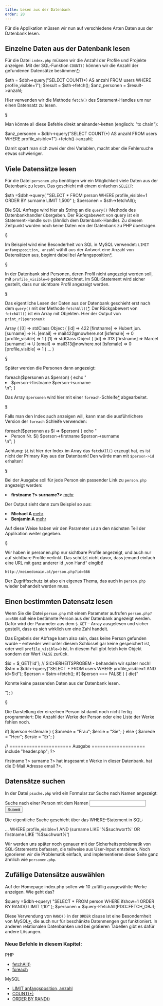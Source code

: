```yaml
---
title: Lesen aus der Datenbank
order: 20
---
```


Für die Applikation müssen wir nun auf verschiedene
Arten Daten aus der Datenbank lesen.


Einzelne Daten aus der Datenbank lesen
---------------------------------------
Für die Datei `index.php` müssen wir die Anzahl der Profile und Projekte anzeigen.
Mit der SQL-Funktion `COUNT()` können 
wir die Anzahl der gefundenen Datensätze bestimmen[*](http://dev.mysql.com/doc/refman/5.6/en/counting-rows.html):

<php caption="Beispiel aus index.php">
$sth = $dbh->query("SELECT COUNT(*) AS anzahl FROM users WHERE profile_visible=1");
$result = $sth->fetch();
$anz_personen = $result->anzahl;
</php>

Hier verwenden wir die Methode `fetch()` des Statement-Handles
um nur einen Datensatz zu lesen.

§

Man könnte all diese Befehle direkt aneinander-ketten (englisch: "to chain"):

<php caption="Beispiel aus index.php">
$anz_personen = $dbh->query("SELECT COUNT(*) AS anzahl FROM users WHERE profile_visible=1")->fetch()->anzahl;
</php>

Damit spart man sich zwei der drei Variablen, macht aber
die Fehlersuche etwas schwieriger.  


Viele Datensätze lesen
------------------

Für die Datei `personen.php` benötigen wir ein Möglichkeit viele
Daten aus der Datenbank zu lesen. Das geschieht mit einem einfachen `SELECT`:

<php caption="Abfrage der Datenbank mit SELECT">
$sth =$dbh->query(
  "SELECT * FROM person WHERE profile_visible=1 ORDER BY surname LIMIT 1,500"
);
$personen = $sth->fetchAll();
</php>

Die SQL-Anfrage wird hier als String an die `query()`-Methode des Datenbankhandler
übergeben.  Der Rückgabewert von query ist ein Statement-Handle `$sth` (ähnlich
dem Datenbank-Handle).  Zu diesem Zeitpunkt wurden noch keine Daten von der
Datenbank zu PHP übertragen. 

§

Im Beispiel wird eine Besonderheit von SQL in MySQL verwendet: 
`LIMIT anfangsposition, anzahl`
wählt aus der Antwort eine Anzahl von Datensätzen aus, beginnt dabei bei
Anfangsposition[*](http://dev.mysql.com/doc/refman/5.6/en/select.html#idp72285024).

§

In der Datenbank sind Personen, deren Profil nicht angezeigt werden soll, mit
`profile_visible=0` gekennzeichnet. Im SQL-Statement wird sicher gestellt, dass
nur sichtbare Profil angezeigt werden. 

§

Das eigentliche Lesen der Daten aus der Datenbank geschieht erst nach dem
`query()` mit der Methode `fetchAll()`[*](http://www.php.net/manual/en/pdostatement.fetchall.php). 
Der Rückgabewert von `fetchAll()` ist ein Array mit Objekten. 
Hier der Output von `print_r($personen)`:

<php caption="Output von print_r($personen)">
Array
(
  [0] => stdClass Object
      (
          [id] => 422
          [firstname] => Hubert jun.
          [surname] => H.
          [email] => mail422@nowhere.not
          [isfemale] => 0
          [profile_visible] => 1
      )
  [1] => stdClass Object
      (
          [id] => 313
          [firstname] => Marcel
          [surname] => U
          [email] => mail313@nowhere.not
          [isfemale] => 0
          [profile_visible] => 1
      )
  ...
)
</php>

§

Später werden die Personen dann angezeigt:

<php caption="Anzeige der Personen">
foreach($personen as $person) {
  echo "<li>$person->firstname $person->surname</li>\n";
}
</php>

Das Array `$personen` wird hier mit einer `foreach`-Schleife[*](http://php.net/manual/de/control-structures.foreach.php) abgearbeitet.

§

Falls man den Index auch anzeigen will, kann man die ausführlichere Version
der `foreach` Schleife verwenden:

<php caption="Foreach-Schleife mit index">
foreach($personen as $i => $person) {
  echo "<li>Person Nr. $i) $person->firstname $person->surname</li>\n";
}
</php>

Achtung: `$i`  ist hier der Index im Array das `fetchAll()` erzeugt
hat, es ist nicht der Primary Key aus der Datenbank!  Den würde man
mit `$person->id` erhalten!

§

Bei der Ausgabe soll für jede Person ein passender Link zu `person.php` angezeigt werden:

<php caption="Link mit ID als Parameter erzeugen">
<li>
  <b><?php echo $person->firstname ?> <?php echo $person->surname?></b>
  <a href="person.php?id=<?php echo $person->id ?>">mehr</a>
</li>
</php>

Der Output sieht dann zum Beispiel so aus:

<htmlcode caption="Output des letzten PHP-Programmes">
<li>
  <b>Michael A</b>
  <a href="person.php?id=577">mehr</a>
</li>
<li>
  <b>Benjamin A</b>
  <a href="person.php?id=579">mehr</a>
</li>
</htmlcode>

Auf diese Weise haben wir den Parameter `id` an den nächsten Teil
der Applikation weiter gegeben.

§

Wir haben in personen.php nur sichtbare Profile angezeigt,
und auch nur auf sichtbare Profile verlinkt. Das schützt nicht davor, 
dass jemand einfach eine URL mit ganz anderer id „von Hand“ eingibt!

`http://meinedomain.at/person.php?id=666`

Der Zugriffsschutz ist also ein eigenes Thema, das auch in `person.php` wieder
behandelt werden muss.


Einen bestimmten Datensatz lesen
---------------------------------
Wenn Sie die Datei `person.php` mit einem Parameter aufrufen `person.php?id=586`
soll eine bestimmte Person aus der Datenbank angezeigt werden. Dafür wird der
Parameter aus dem `$_GET` – Array ausgelesen und sicher gestellt, dass es sich
wirklich um eine Zahl handelt.


Das Ergebnis der Abfrage kann also
sein, dass keine Person gefunden wurde – entweder weil unter diesem Schlüssel
gar keine gespeichert ist, oder weil `profile_visible=0` ist. In diesem Fall
gibt fetch kein Objekt sondern der Wert `FALSE` zurück.

<php caption="Beispiel aus index.php">
$id = $_GET['id'];  // SICHERHEITSPROBEM - behandeln wir später noch!
$stm = $dbh->query("SELECT * FROM users WHERE profile_visible=1 AND id=$id");
$person = $stm->fetch();
if( $person === FALSE ) {
  die("<p>Konnte keine passenden Daten aus der Datenbank lesen.</p>");
}
</php>

§

Die Darstellung der einzelnen Person ist damit noch nicht fertig programmiert:
Die Anzahl der Werke der Person oder eine Liste der Werke fehlen noch.

<php>
if( $person->isfemale ) {
    $anrede = "Frau";
    $ersie  = "Sie";
} else {
    $anrede = "Herr";
    $ersie  = "Er";
}

// ====================== Ausgabe ===================
include "header.php";
?>
<p> 
  <?php echo $anrede ?>
  <?php echo $person->firstname ?>
  <?php echo $person->surname ?>
  hat insgesamt x Werke in dieser Datenbank.
  <?php echo $ersie ?> hat die E-Mail Adresse <?php echo $person->email ?>.
</p>
</php>

Datensätze suchen
-------------------

In der Datei `psuche.php` wird ein Formular zur Suche nach Namen angezeigt:

<htmlcode caption="Such-Formular in psuche.php">
<form action="psuche.php" method="get">
  Suche nach einer Person mit dem Namen <input name="suchwort"> 
  <input type="submit">
</form>
</htmlcode>

Die eigentliche Suche geschieht über das WHERE-Statement  in SQL:

<sql>
... 
WHERE profile_visible=1 
  AND (surname LIKE '%$suchwort%' OR firstname LIKE '%$suchwort%')
</sql>

Wir werden uns später noch genauer mit der Sicherheitsproblematik von
SQL-Statements befassen, die teilweise aus User-Input entstehen. Noch ignorieren
wir die Problematik einfach, und implementieren diese Seite
ganz ähnlich wie `personen.php`.


Zufällige Datensätze auswählen
---------------------

Auf der Homepage index.php sollen wir 10 zufällig ausgewählte Werke
anzeigen.  Wie geht das?

<php caption="Abfrage von zufälligen Datensätzen in MySQL">
$query =$dbh->query(
  "SELECT * FROM person WHERE ifshow=1 ORDER BY RAND() LIMIT 1,10"
);
$personen = $query->fetchAll(PDO::FETCH_OBJ);
</php>

Diese Verwendung von `RAND()` in der `ORDER` clause ist  eine Besondernheit von 
MySQL[*](dev.mysql.com/doc/refman/5.6/en/mathematical-functions.html#function_rand#idp61451584), 
die auch nur für beschänkte Datenmengen gut funktioniert. In anderen relationalen Datenbanken und bei
größeren Tabellen gibt es dafür andere Lösungen.  


### Neue Befehle in diesem Kapitel:

PHP

  * [fetchAll()](http://www.php.net/manual/en/pdostatement.fetchall.php)
  * [foreach](http://php.net/manual/de/control-structures.foreach.php)

MySQL

  * [LIMIT anfangsposition, anzahl](http://dev.mysql.com/doc/refman/5.6/en/select.html#idp72285024)
  * [COUNT(*)](http://dev.mysql.com/doc/refman/5.6/en/counting-rows.html)
  * [ORDER BY RAND()](dev.mysql.com/doc/refman/5.6/en/mathematical-functions.html#function_rand#idp61451584)
